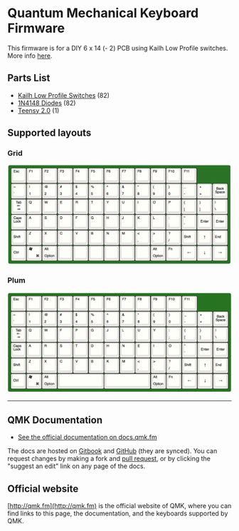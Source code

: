 # Quantum Mechanical Keyboard Firmware

This firmware is for a DIY 6 x 14 (- 2) PCB using Kailh Low Profile switches.
More info [here](https://imgur.com/a/gqjEYFf).

## Parts List

- [Kailh Low Profile Switches](https://novelkeys.xyz/products/kailh-low-profile-switches) (82)
- [1N4148 Diodes](https://en.wikipedia.org/wiki/1N4148_signal_diode) (82)
- [Teensy 2.0](https://www.pjrc.com/store/teensy.html) (1) 

## Supported layouts

### Grid

![Grid Layout](./grid.png)

### Plum

![Plum Layout](./plum.png)

----

## QMK Documentation

* [See the official documentation on docs.qmk.fm](https://docs.qmk.fm)

The docs are hosted on [Gitbook](https://www.gitbook.com/book/qmk/firmware/details) and [GitHub](/docs/) (they are synced). You can request changes by making a fork and [pull request](https://github.com/qmk/qmk_firmware/pulls), or by clicking the "suggest an edit" link on any page of the docs.

## Official website

[http://qmk.fm](http://qmk.fm) is the official website of QMK, where you can find links to this page, the documentation, and the keyboards supported by QMK.
